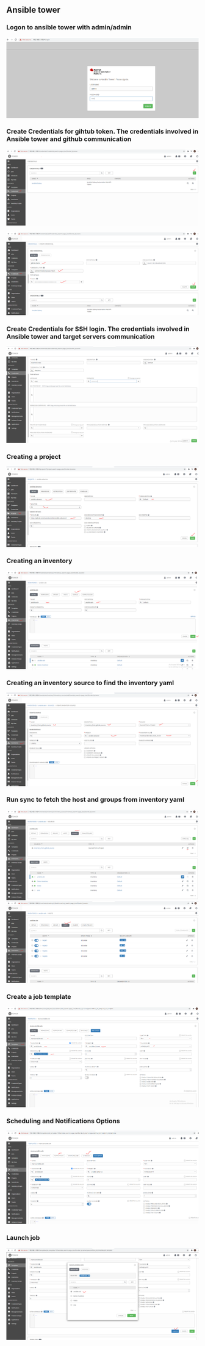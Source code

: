 ## Ansible tower

### Logon to ansible tower with admin/admin
![](images/login.png)

### Create Credentials for gihtub token. The credentials involved in Ansible tower and github communication
![](images/cred1.png)

![](images/cred2.png)

### Create Credentials for SSH login. The credentials involved in Ansible tower and target servers communication
![](images/ssh-creds.png)

### Creating a project
![](images/createproject.png)

### Creating an inventory
![](images/inv1.png)

### Creating an inventory source to find the inventory yaml
![](images/inv2.png)

### Run sync to fetch the host and groups from inventory yaml
![](images/invsync.png)
![](images/listofhosts_added.png)

### Create a job template
![](images/job_template.png)

### Scheduling and Notifications Options
![](images/Schedule_OR_Notification.png)

### Launch job
![](images/launch_job.png)

